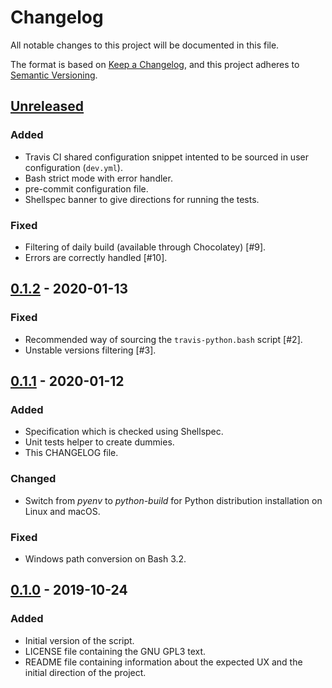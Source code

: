 # Changelog

All notable changes to this project will be documented in this file.

The format is based on [Keep a Changelog],
and this project adheres to [Semantic Versioning].

## [Unreleased]
### Added
 - Travis CI shared configuration snippet intented to be sourced in user
   configuration (`dev.yml`).
 - Bash strict mode with error handler.
 - pre-commit configuration file.
 - Shellspec banner to give directions for running the tests.

### Fixed
 - Filtering of daily build (available through Chocolatey) [#9].
 - Errors are correctly handled [#10].

## [0.1.2] - 2020-01-13
### Fixed
 - Recommended way of sourcing the `travis-python.bash` script [#2].
 - Unstable versions filtering [#3].

## [0.1.1] - 2020-01-12
### Added
 - Specification which is checked using Shellspec.
 - Unit tests helper to create dummies.
 - This CHANGELOG file.

### Changed
 - Switch from _pyenv_ to _python-build_ for Python distribution installation
   on Linux and macOS.

### Fixed
 - Windows path conversion on Bash 3.2.

## [0.1.0] - 2019-10-24
### Added
 - Initial version of the script.
 - LICENSE file containing the GNU GPL3 text.
 - README file containing information about the expected UX and the initial
   direction of the project.

[Unreleased]: https://github.com/neimad/travis-python/compare/0.1.2...HEAD
[0.1.2]: https://github.com/neimad/travis-python/compare/0.1.1...0.1.2
[0.1.1]: https://github.com/neimad/travis-python/compare/0.1.0...0.1.1
[0.1.0]: https://github.com/neimad/travis-python/releases/tag/0.1.0
[Keep a Changelog]: https://keepachangelog.com/en/1.0.0/
[Semantic Versioning]: https://semver.org/spec/v2.0.0.html
